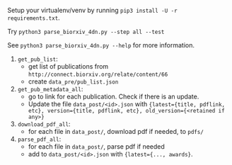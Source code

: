 Setup your virtualenv/venv by running `pip3 install -U -r requirements.txt`.

Try `python3 parse_biorxiv_4dn.py --step all --test`

See `python3 parse_biorxiv_4dn.py --help` for more information.

1. `get_pub_list`:
   -  get list of publications from `http://connect.biorxiv.org/relate/content/66`
   -  create `data_pre/pub_list.json`
1. `get_pub_metadata_all`:
   - go to link for each publication. Check if there is an update.
   - Update the file `data_post/<id>.json` with `{latest={title, pdflink, etc}, version={title, pdflink, etc}, old_version={<retained if any>}`
1. `download_pdf_all`:
   - for each file in `data_post/`, download pdf if needed, to `pdfs/`
1. `parse_pdf_all`:
   - for each file in `data_post/`, parse pdf if needed
   - add to  `data_post/<id>.json` with `{latest={..., awards}`.
